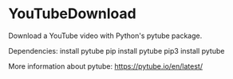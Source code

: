 # YouTubeDownload
Download a YouTube video with Python's pytube package. 

Dependencies: 
install pytube 
  pip install pytube 
  pip3 install pytube 

More information about pytube: https://pytube.io/en/latest/
